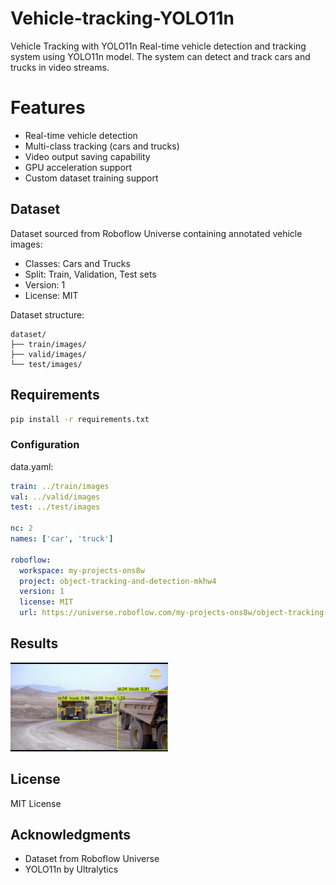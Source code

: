 # Vehicle-tracking-YOLO11n
Vehicle Tracking with YOLO11n
Real-time vehicle detection and tracking system using YOLO11n model. The system can detect and track cars and trucks in video streams.

# Features

- Real-time vehicle detection
- Multi-class tracking (cars and trucks)
- Video output saving capability
- GPU acceleration support
- Custom dataset training support

## Dataset

Dataset sourced from Roboflow Universe containing annotated vehicle images:
- Classes: Cars and Trucks
- Split: Train, Validation, Test sets
- Version: 1
- License: MIT

Dataset structure:
```
dataset/
├── train/images/
├── valid/images/
└── test/images/
```

## Requirements

```bash
pip install -r requirements.txt
```

### Configuration

data.yaml:
```yaml
train: ../train/images
val: ../valid/images
test: ../test/images

nc: 2
names: ['car', 'truck']

roboflow:
  workspace: my-projects-ons8w
  project: object-tracking-and-detection-mkhw4
  version: 1
  license: MIT
  url: https://universe.roboflow.com/my-projects-ons8w/object-tracking-and-detection-mkhw4/dataset/1
```
## Results

  <img src="results\result.gif" height="50%" width="50%"
        style="object-fit:contain"
    />
## License

MIT License

## Acknowledgments

- Dataset from Roboflow Universe
- YOLO11n by Ultralytics
